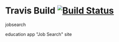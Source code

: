 # Travis Build [![Build Status](https://travis-ci.org/javasetraining/jobsearch.svg?branch=master)](https://travis-ci.org/javasetraining/jobsearch/builds/191415468)
jobsearch

education app "Job Search" site
